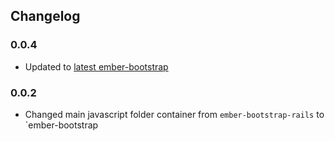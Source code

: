 ## Changelog

### 0.0.4

* Updated to [latest ember-bootstrap](https://github.com/emberjs-addons/ember-bootstrap/commit/2456eaac9a08e823b3030decd193906fdf92fc17)

### 0.0.2

* Changed main javascript folder container from `ember-bootstrap-rails` to `ember-bootstrap
